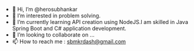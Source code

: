 - 👋 Hi, I’m @herosubhankar
- 👀 I’m interested in problem solving.
- 🌱 I’m currently learning API creation using NodeJS.I am skilled in Java Spring Boot and C# application development.
- 💞️ I’m looking to collaborate on ...
- 📫 How to reach me : sbmkrdash@gmail.com

<!---
herosubhankar/herosubhankar is a ✨ special ✨ repository because its `README.md` (this file) appears on your GitHub profile.
You can click the Preview link to take a look at your changes.
--->
